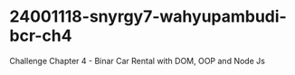 # 24001118-snyrgy7-wahyupambudi-bcr-ch4
Challenge Chapter 4 - Binar Car Rental with DOM, OOP and Node Js
